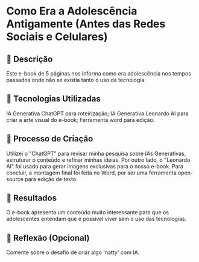 # Como Era a Adolescência Antigamente (Antes das Redes Sociais e Celulares)

## 📒 Descrição
Este e-book de 5 páginas nos informa como era adolescência nos tempos passados onde não se existia tanto o uso da tecnologia.

## 🤖 Tecnologias Utilizadas
IA Generativa ChatGPT para roteirização;
IA Generativa Leonardo AI para criar a arte visual do e-book;
Ferramenta word para edição.

## 🧐 Processo de Criação
Utilizei o "ChatGPT" para revisar minha pesquisa sobre IAs Generativas, estruturar o conteúdo e refinar minhas ideias. Por outro lado, o "Leonardo AI" foi usado para gerar imagens exclusivas para o nosso e-book. Para concluir, a montagem final foi feita no Word, por ser uma ferramenta open-source para edição de texto.

## 🚀 Resultados
O e-book apresenta um conteúdo muito interessante para que os adolescentes entendam que é possível viver sem o uso das tecnologias.

## 💭 Reflexão (Opcional)
Comente sobre o desafio de criar algo 'natty' com IA.
